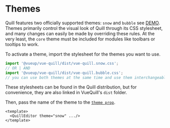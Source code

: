 # Themes

Quill features two officially supported themes: `snow` and `bubble` see [DEMO](https://vueup.github.io/vue-quill/).
Themes primarily control the visual look of Quill through its CSS stylesheet, and many changes can easily be made by overriding these rules. At the very least, the `core` theme must be included for modules like toolbars or tooltips to work.

To activate a theme, import the stylesheet for the themes you want to use.

~~~ javascript
import '@vueup/vue-quill/dist/vue-quill.snow.css';
// OR | AND
import '@vueup/vue-quill/dist/vue-quill.bubble.css';
// you can use both themes at the same time and use them interchangeably
~~~

These stylesheets can be found in the Quill distribution, but for convenience, they are also linked in VueQuill's `dist` folder.

Then, pass the name of the theme to the [`theme prop`](../api/props.md).

~~~ vue
<template>
  <QuillEditor theme="snow" .../>
</template>
~~~